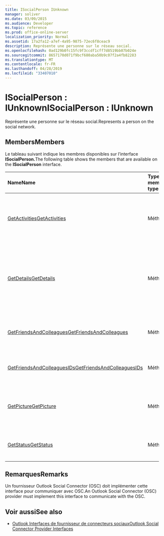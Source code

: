```yaml
---
title: ISocialPerson IUnknown
manager: soliver
ms.date: 03/09/2015
ms.audience: Developer
ms.topic: reference
ms.prod: office-online-server
localization_priority: Normal
ms.assetid: 17a2fa12-a7ef-4a95-9875-72ec6f8ceac9
description: Représente une personne sur le réseau social.
ms.openlocfilehash: 0ad129b0fc15fc9f3ccdf1cff7d8519bb07b024e
ms.sourcegitcommit: 8657170d071f9bcf680aba50b9c07f2a4fb82283
ms.translationtype: MT
ms.contentlocale: fr-FR
ms.lasthandoff: 04/28/2019
ms.locfileid: "33407010"
---
```

# <a name="isocialperson--iunknown"></a><span data-ttu-id="d0257-103">ISocialPerson : IUnknown</span><span class="sxs-lookup"><span data-stu-id="d0257-103">ISocialPerson : IUnknown</span></span>

<span data-ttu-id="d0257-104">Représente une personne sur le réseau social.</span><span class="sxs-lookup"><span data-stu-id="d0257-104">Represents a person on the social network.</span></span>
  
## <a name="members"></a><span data-ttu-id="d0257-105">Members</span><span class="sxs-lookup"><span data-stu-id="d0257-105">Members</span></span>

<span data-ttu-id="d0257-106">Le tableau suivant indique les membres disponibles sur l’interface **ISocialPerson.**</span><span class="sxs-lookup"><span data-stu-id="d0257-106">The following table shows the members that are available on the **ISocialPerson** interface.</span></span> 
  
|<span data-ttu-id="d0257-107">**Name**</span><span class="sxs-lookup"><span data-stu-id="d0257-107">**Name**</span></span>|<span data-ttu-id="d0257-108">**Type de membre**</span><span class="sxs-lookup"><span data-stu-id="d0257-108">**Member type**</span></span>|<span data-ttu-id="d0257-109">**Description**</span><span class="sxs-lookup"><span data-stu-id="d0257-109">**Description**</span></span>|
|:-----|:-----|:-----|
|[<span data-ttu-id="d0257-110">GetActivities</span><span class="sxs-lookup"><span data-stu-id="d0257-110">GetActivities</span></span>](isocialperson-getactivities.md) <br/> |<span data-ttu-id="d0257-111">Méthode</span><span class="sxs-lookup"><span data-stu-id="d0257-111">Method</span></span>  <br/> |<span data-ttu-id="d0257-112">Cette méthode est dépréciée depuis Outlook Social Connector 2013.</span><span class="sxs-lookup"><span data-stu-id="d0257-112">This method has been deprecated since Outlook Social Connector 2013.</span></span>  <br/> |
|[<span data-ttu-id="d0257-113">GetDetails</span><span class="sxs-lookup"><span data-stu-id="d0257-113">GetDetails</span></span>](isocialperson-getdetails.md) <br/> |<span data-ttu-id="d0257-114">Méthode</span><span class="sxs-lookup"><span data-stu-id="d0257-114">Method</span></span>  <br/> |<span data-ttu-id="d0257-115">Obtient une chaîne qui représente les détails de la personne, tels que le prénom, le nom et l’URL d’une image de profil.</span><span class="sxs-lookup"><span data-stu-id="d0257-115">Gets a string that represents details for the person, such as the first name, last name, and a URL to a profile picture.</span></span>  <br/> |
|[<span data-ttu-id="d0257-116">GetFriendsAndColleagues</span><span class="sxs-lookup"><span data-stu-id="d0257-116">GetFriendsAndColleagues</span></span>](isocialperson-getfriendsandcolleagues.md) <br/> |<span data-ttu-id="d0257-117">Méthode</span><span class="sxs-lookup"><span data-stu-id="d0257-117">Method</span></span>  <br/> |<span data-ttu-id="d0257-118">Obtient une chaîne qui représente une collection de personnes.</span><span class="sxs-lookup"><span data-stu-id="d0257-118">Gets a string that represents a collection of people.</span></span>  <br/> |
|[<span data-ttu-id="d0257-119">GetFriendsAndColleaguesIDs</span><span class="sxs-lookup"><span data-stu-id="d0257-119">GetFriendsAndColleaguesIDs</span></span>](isocialperson-getfriendsandcolleaguesids.md) <br/> |<span data-ttu-id="d0257-120">Méthode</span><span class="sxs-lookup"><span data-stu-id="d0257-120">Method</span></span>  <br/> |<span data-ttu-id="d0257-121">Cette méthode n’est actuellement pas prise en charge.</span><span class="sxs-lookup"><span data-stu-id="d0257-121">This method is currently not supported.</span></span>  <br/> |
|[<span data-ttu-id="d0257-122">GetPicture</span><span class="sxs-lookup"><span data-stu-id="d0257-122">GetPicture</span></span>](isocialperson-getpicture.md) <br/> |<span data-ttu-id="d0257-123">Méthode</span><span class="sxs-lookup"><span data-stu-id="d0257-123">Method</span></span>  <br/> |<span data-ttu-id="d0257-124">Obtient un tableau d’octets qui contient la ressource d’image de la personne.</span><span class="sxs-lookup"><span data-stu-id="d0257-124">Gets an array of bytes that contains the picture resource for the person.</span></span>  <br/> |
|[<span data-ttu-id="d0257-125">GetStatus</span><span class="sxs-lookup"><span data-stu-id="d0257-125">GetStatus</span></span>](isocialperson-getstatus.md) <br/> |<span data-ttu-id="d0257-126">Méthode</span><span class="sxs-lookup"><span data-stu-id="d0257-126">Method</span></span>  <br/> |<span data-ttu-id="d0257-127">Cette méthode n’est actuellement pas prise en charge.</span><span class="sxs-lookup"><span data-stu-id="d0257-127">This method is currently not supported.</span></span>  <br/> |
   
## <a name="remarks"></a><span data-ttu-id="d0257-128">Remarques</span><span class="sxs-lookup"><span data-stu-id="d0257-128">Remarks</span></span>

<span data-ttu-id="d0257-129">Un fournisseur Outlook Social Connector (OSC) doit implémenter cette interface pour communiquer avec OSC.</span><span class="sxs-lookup"><span data-stu-id="d0257-129">An Outlook Social Connector (OSC) provider must implement this interface to communicate with the OSC.</span></span>
  
## <a name="see-also"></a><span data-ttu-id="d0257-130">Voir aussi</span><span class="sxs-lookup"><span data-stu-id="d0257-130">See also</span></span>

- [<span data-ttu-id="d0257-131">Outlook Interfaces de fournisseur de connecteurs sociaux</span><span class="sxs-lookup"><span data-stu-id="d0257-131">Outlook Social Connector Provider Interfaces</span></span>](outlook-social-connector-provider-interfaces.md)

